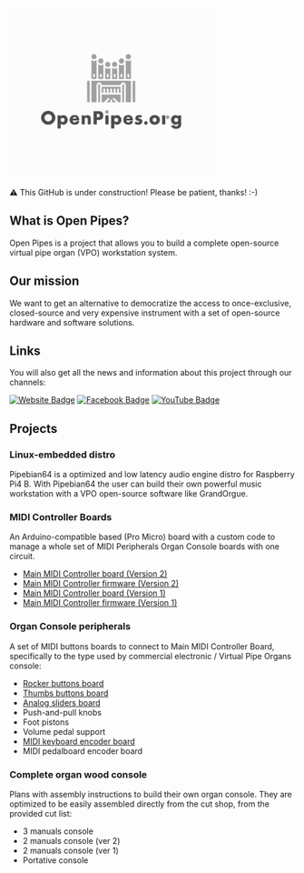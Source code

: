 ![alt text](https://github.com/Openpipes-org/.github/blob/main/images/openpipes_logo.png)

⚠️ This GitHub is under construction! Please be patient, thanks! :-)

## What is Open Pipes?

Open Pipes is a project that allows you to build a complete open-source virtual pipe organ (VPO) workstation system.

## Our mission

We want to get an alternative to democratize the access to once-exclusive, closed-source and very expensive instrument with a set of open-source hardware and software solutions.

## Links

You will also get all the news and information about this project through our channels:

<a href="https://openpipes.org/" target="_blank">
<img src="https://img.shields.io/badge/Website-73ba25?style=for-the-badge&logo=website&logoColor=black" alt="Website Badge"/></a>
 
 <a href="https://www.facebook.com/groups/openpipes.org/" target="_blank">
 <img src="https://img.shields.io/badge/Facebook-blue?style=for-the-badge&logo=facebook&logoColor=white" alt="Facebook Badge"/></a>
 
 <a href="https://www.youtube.com/user/cernui" target="_blank">
 <img src="https://img.shields.io/badge/YouTube-red?style=for-the-badge&logo=youtube&logoColor=white" alt="YouTube Badge"/></a>

## Projects

### Linux-embedded distro

Pipebian64 is a optimized and low latency audio engine distro for Raspberry Pi4 B. With Pipebian64 the user can build their own powerful music workstation with a VPO open-source software like GrandOrgue.

### MIDI Controller Boards

An Arduino-compatible based (Pro Micro) board with a custom code to manage a whole set of MIDI Peripherals Organ Console boards with one circuit.

* [Main MIDI Controller board (Version 2)](https://github.com/Openpipes-org/Main_MIDI_Controller_PCB_v2)
* [Main MIDI Controller firmware (Version 2)](https://github.com/Openpipes-org/Main_MIDI_Controller_firmware_v2)
* [Main MIDI Controller board (Version 1)](https://github.com/Openpipes-org/Main_MIDI_Controller_PCB)
* [Main MIDI Controller firmware (Version 1)](https://github.com/Openpipes-org/Main_MIDI_Controller_firmware)
  
### Organ Console peripherals

A set of MIDI buttons boards to connect to Main MIDI Controller Board, specifically to the type used by commercial electronic / Virtual Pipe Organs console:

* [Rocker buttons board](https://github.com/Openpipes-org/Rocker_buttons_PCB)
* [Thumbs buttons board](https://github.com/Openpipes-org/Thumbs_buttons_PCB)
* [Analog sliders board](https://github.com/Openpipes-org/Analog_sliders_PCB)
* Push-and-pull knobs
* Foot pistons
* Volume pedal support
* [MIDI keyboard encoder board](https://github.com/Openpipes-org/MIDI_keyboard_encoder_PCB)
* MIDI pedalboard encoder board

### Complete organ wood console

Plans with assembly instructions to build their own organ console. They are optimized to be easily assembled directly from the cut shop, from the provided cut list:

* 3 manuals console
* 2 manuals console (ver 2)
* 2 manuals console (ver 1)
* Portative console
